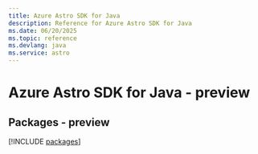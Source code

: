 ```yaml
---
title: Azure Astro SDK for Java
description: Reference for Azure Astro SDK for Java
ms.date: 06/20/2025
ms.topic: reference
ms.devlang: java
ms.service: astro
---
```

# Azure Astro SDK for Java - preview
## Packages - preview
[!INCLUDE [packages](astro-index.md)]
